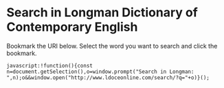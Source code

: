 # Search in Longman Dictionary of Contemporary English

Bookmark the URI below. Select the word you want to search and click the bookmark.

```
javascript:!function(){const n=document.getSelection(),o=window.prompt("Search in Longman: ",n);o&&window.open("http://www.ldoceonline.com/search/?q="+o)}();
```
